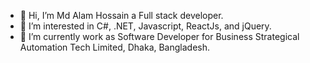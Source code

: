 - 👋 Hi, I’m Md Alam Hossain a Full stack developer.
- 👀 I’m interested in C#, .NET, Javascript, ReactJs, and jQuery.
- 🌱 I’m currently work as Software Developer for Business Strategical Automation Tech Limited, Dhaka, Bangladesh.
